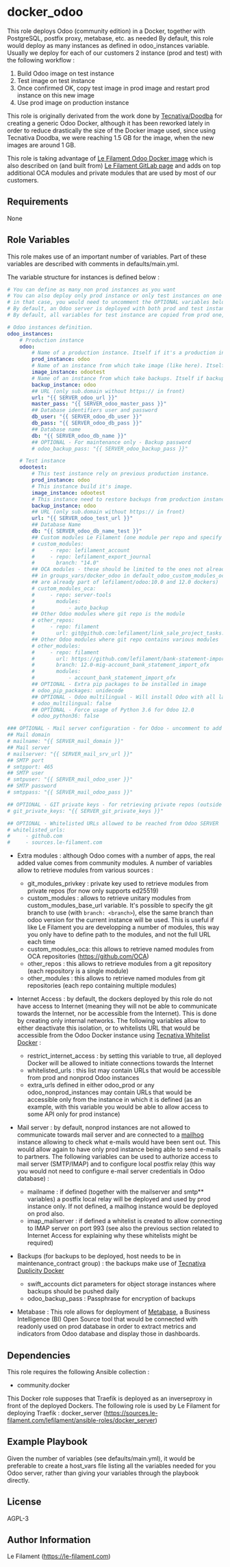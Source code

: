 docker_odoo
===========

This role deploys Odoo (community edition) in a Docker, together with PostgreSQL, postfix proxy, metabase, etc. as needed
By default, this role would deploy as many instances as defined in odoo_instances variable.
Usually we deploy for each of our customers 2 instance (prod and test) with the following workflow :
1. Build Odoo image on test instance
2. Test image on test instance
3. Once confirmed OK, copy test image in prod image and restart prod instance on this new image
4. Use prod image on production instance

This role is originally derivated from the work done by [Tecnativa/Doodba](https://github.com/Tecnativa/doodba) for creating a generic Odoo Docker, although it has been reworked lately in order to reduce drastically the size of the Docker image used, since using Tecnativa Doodba, we were reaching 1.5 GB for the image, when the new images are around 1 GB.

This role is taking advantage of [Le Filament Odoo Docker image](https://hub.docker.com/repository/docker/lefilament/odoo) which is also described on (and built from) [Le Filament GitLab page](https://sources.le-filament.com/lefilament/odoo_docker) and adds on top additional OCA modules and private modules that are used by most of our customers.


Requirements
------------

None

Role Variables
--------------

This role makes use of an important number of variables.
Part of these variables are described with comments in defaults/main.yml.

The variable structure for instances is defined below :
```yaml
# You can define as many non prod instances as you want
# You can also deploy only prod instance or only test instances on one server,
# in that case, you would need to uncomment the OPTIONAL variables below
# By default, an Odoo server is deployed with both prod and test instances.
# By default, all variables for test instance are copied from prod one, but URL and database name

# Odoo instances definition.
odoo_instances:
    # Production instance
    odoo:
        # Name of a production instance. Itself if it's a production instance (like here).
        prod_instance: odoo
        # Name of an instance from which take image (like here). Itself if image build is done on this instance.
        image_instance: odootest
        # Name of an instance from which take backups. Itself if backups are made for this instance (like here).
        backup_instance: odoo
        ## URL (only sub.domain without https:// in front)
        url: "{{ SERVER_odoo_url }}"
        master_pass: "{{ SERVER_odoo_master_pass }}"
        ## Database identifiers user and password
        db_user: "{{ SERVER_odoo_db_user }}"
        db_pass: "{{ SERVER_odoo_db_pass }}"
        ## Database name
        db: "{{ SERVER_odoo_db_name }}"
        ## OPTIONAL - For maintenance only - Backup password
        # odoo_backup_pass: "{{ SERVER_odoo_backup_pass }}"

    # Test instance
    odootest:
        # This test instance rely on previous production instance.
        prod_instance: odoo
        # This instance build it's image.
        image_instance: odootest
        # This instance need to restore backups from production instance.
        backup_instance: odoo
        ## URL (only sub.domain without https:// in front)
        url: "{{ SERVER_odoo_test_url }}"
        ## Database Name
        db: "{{ SERVER_odoo_db_name_test }}"
        ## Custom modules Le Filament (one module per repo and specify branch if differ from default odoo version)
        # custom_modules:
        #     - repo: lefilament_account
        #     - repo: lefilament_export_journal
        #       branch: "14.0"
        ## OCA modules - these should be limited to the ones not already defined
        ## in groups_vars/docker_odoo in default_odoo_custom_modules_oca (since these
        ## are already part of lefilament/odoo:10.0 and 12.0 dockers)
        # custom_modules_oca:
        #     - repo: server-tools
        #       modules:
        #           - auto_backup
        ## Other Odoo modules where git repo is the module
        # other_repos:
        #     - repo: filament
        #       url: git@github.com:lefilament/link_sale_project_tasks.git
        ## Other Odoo modules where git repo contains various modules
        # other_modules:
        #     - repo: filament
        #       url: https://github.com/lefilament/bank-statement-import.git
        #       branch: 12.0-mig-account_bank_statement_import_ofx
        #       modules:
        #           - account_bank_statement_import_ofx
        ## OPTIONAL - Extra pip packages to be installed in image
        # odoo_pip_packages: unidecode
        ## OPTIONAL - Odoo multilingual - Will install Odoo with all languages (English and French only if set to no - by default) - uncomment and set to yes if needed
        # odoo_multilingual: false
        ## OPTIONAL - Force usage of Python 3.6 for Odoo 12.0
        # odoo_python36: false

### OPTIONAL - Mail server configuration - for Odoo - uncomment to add mail server
## Mail domain
# mailname: "{{ SERVER_mail_domain }}"
## Mail server
# mailserver: "{{ SERVER_mail_srv_url }}"
## SMTP port
# smtpport: 465
## SMTP user
# smtpuser: "{{ SERVER_mail_odoo_user }}"
## SMTP password
# smtppass: "{{ SERVER_mail_odoo_pass }}"

## OPTIONAL - GIT private keys - for retrieving private repos (outside Le Filament ones) - uncomment and provide keys as needed
# git_private_keys: "{{ SERVER_git_private_keys }}"

## OPTIONAL - Whitelisted URLs allowed to be reached from Odoo SERVER
# whitelisted_urls:
#     - github.com
#     - sources.le-filament.com
```

* Extra modules : although Odoo comes with a number of apps, the real added value comes from community modules. A number of variables allow to retrieve modules from various sources :
  * git_modules_privkey : private key used to retrieve modules from private repos (for now only supports ed25519)
  * custom_modules : allows to retrieve unitary modules from custom_modules_base_url variable. It's possible to specify the git branch to use (with `branch: <branch>`), else the same branch than odoo version for the current instance will be used. This is useful if like Le Filament you are developping a number of modules, this way you only have to define path to the modules, and not the full URL each time
  * custom_modules_oca: this allows to retrieve named modules from OCA repositories (https://github.com/OCA)
  * other_repos : this allows to retrieve modules from a git repository (each repository is a single module)
  * other_modules : this allows to retrieve named modules from git repositories (each repo containing multiple modules)

* Internet Access : by default, the dockers deployed by this role do not have access to Internet (meaning they will not be able to communicate towards the Internet, nor be accessible from the Internet). This is done by creating only internal networks. The following variables allow to either deactivate this isolation, or to whitelists URL that would be accessible from the Odoo Docker instance using [Tecnativa Whitelist Docker](https://github.com/Tecnativa/docker-whitelist) :
  * restrict_internet_access : by setting this variable to true, all deployed Docker will be allowed to initiate connections towards the Internet
  * whitelisted_urls : this list may contain URLs that would be accessible from prod and nonprod Odoo instances
  * extra_urls defined in either odoo_prod or any odoo_nonprod_instances may contain URLs that would be accessible only from the instance in which it is defined (as an example, with this variable you would be able to allow access to some API only for prod instance)

* Mail server : by default, nonprod instances are not allowed to communicate towards mail server and are connected to a [mailhog](https://github.com/mailhog/MailHog) instance allowing to check what e-mails would have been sent out. This would allow again to have only prod instance being able to send e-mails to partners. The following variables can be used to authorize access to mail server (SMTP/IMAP) and to configure local postfix relay (this way you would not need to configure e-mail server credentials in Odoo database) :
  * mailname : if defined (together with the mailserver and smtp** variables) a postfix local relay will be deployed and used by prod instance only. If not defined, a mailhog instance would be deployed on prod also.
  * imap_mailserver : if defined a whitelist is created to allow connecting to IMAP server on port 993 (see also the previous section related to Internet Access for explaining why these whitelists might be required)

* Backups (for backups to be deployed, host needs to be in maintenance_contract group) : the backups make use of [Tecnativa Duplicity Docker](https://github.com/Tecnativa/docker-duplicity)
  * swift_accounts dict parameters for object storage instances where backups should be pushed daily
  * odoo_backup_pass : Passphrase for encryption of backups

* Metabase : This role allows for deployment of [Metabase](https://www.metabase.com/), a Business Intelligence (BI) Open Source tool that would be connected with readonly used on prod database in order to extract metrics and indicators from Odoo database and display those in dashboards.


Dependencies
------------

This role requires the following Ansible collection :
* community.docker

This Docker role supposes that Traefik is deployed as an inverseproxy in front of the deployed Dockers.
The following role is used by Le Filament for deploying Traefik : docker_server (https://sources.le-filament.com/lefilament/ansible-roles/docker_server)

Example Playbook
----------------

Given the number of variables (see defaults/main.yml), it would be preferable to create a host_vars file listing all the variables needed for you Odoo server, rather than giving your variables through the playbook directly.


License
-------

AGPL-3

Author Information
------------------

Le Filament (https://le-filament.com)
